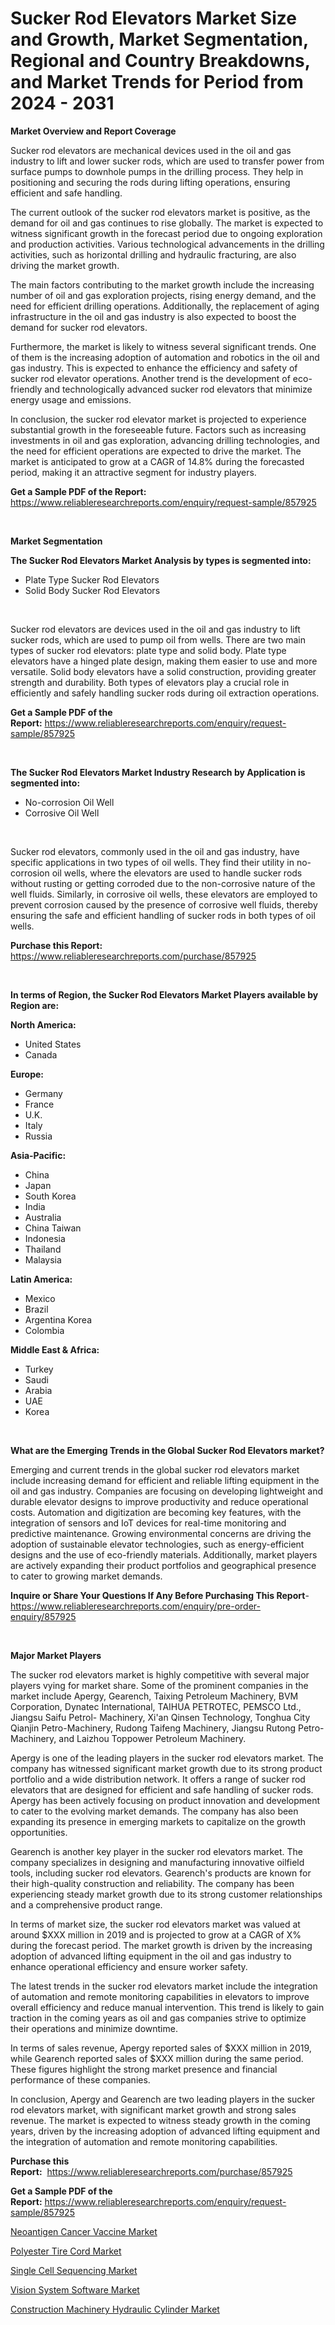 <p><h1>Sucker Rod Elevators Market Size and Growth, Market Segmentation, Regional and Country Breakdowns, and Market Trends for Period from 2024 -  2031</h1></p><p><strong>Market Overview and Report Coverage</strong></p>
<p><p>Sucker rod elevators are mechanical devices used in the oil and gas industry to lift and lower sucker rods, which are used to transfer power from surface pumps to downhole pumps in the drilling process. They help in positioning and securing the rods during lifting operations, ensuring efficient and safe handling.</p><p>The current outlook of the sucker rod elevators market is positive, as the demand for oil and gas continues to rise globally. The market is expected to witness significant growth in the forecast period due to ongoing exploration and production activities. Various technological advancements in the drilling activities, such as horizontal drilling and hydraulic fracturing, are also driving the market growth.</p><p>The main factors contributing to the market growth include the increasing number of oil and gas exploration projects, rising energy demand, and the need for efficient drilling operations. Additionally, the replacement of aging infrastructure in the oil and gas industry is also expected to boost the demand for sucker rod elevators.</p><p>Furthermore, the market is likely to witness several significant trends. One of them is the increasing adoption of automation and robotics in the oil and gas industry. This is expected to enhance the efficiency and safety of sucker rod elevator operations. Another trend is the development of eco-friendly and technologically advanced sucker rod elevators that minimize energy usage and emissions.</p><p>In conclusion, the sucker rod elevator market is projected to experience substantial growth in the foreseeable future. Factors such as increasing investments in oil and gas exploration, advancing drilling technologies, and the need for efficient operations are expected to drive the market. The market is anticipated to grow at a CAGR of 14.8% during the forecasted period, making it an attractive segment for industry players.</p></p>
<p><strong>Get a Sample PDF of the Report:</strong> <a href="https://www.reliableresearchreports.com/enquiry/request-sample/857925">https://www.reliableresearchreports.com/enquiry/request-sample/857925</a></p>
<p>&nbsp;</p>
<p><strong>Market Segmentation</strong></p>
<p><strong>The Sucker Rod Elevators Market Analysis by types is segmented into:</strong></p>
<p><ul><li>Plate Type Sucker Rod Elevators</li><li>Solid Body Sucker Rod Elevators</li></ul></p>
<p>&nbsp;</p>
<p><p>Sucker rod elevators are devices used in the oil and gas industry to lift sucker rods, which are used to pump oil from wells. There are two main types of sucker rod elevators: plate type and solid body. Plate type elevators have a hinged plate design, making them easier to use and more versatile. Solid body elevators have a solid construction, providing greater strength and durability. Both types of elevators play a crucial role in efficiently and safely handling sucker rods during oil extraction operations.</p></p>
<p><strong>Get a Sample PDF of the Report:</strong>&nbsp;<a href="https://www.reliableresearchreports.com/enquiry/request-sample/857925">https://www.reliableresearchreports.com/enquiry/request-sample/857925</a></p>
<p>&nbsp;</p>
<p><strong>The Sucker Rod Elevators Market Industry Research by Application is segmented into:</strong></p>
<p><ul><li>No-corrosion Oil Well</li><li>Corrosive Oil Well</li></ul></p>
<p>&nbsp;</p>
<p><p>Sucker rod elevators, commonly used in the oil and gas industry, have specific applications in two types of oil wells. They find their utility in no-corrosion oil wells, where the elevators are used to handle sucker rods without rusting or getting corroded due to the non-corrosive nature of the well fluids. Similarly, in corrosive oil wells, these elevators are employed to prevent corrosion caused by the presence of corrosive well fluids, thereby ensuring the safe and efficient handling of sucker rods in both types of oil wells.</p></p>
<p><strong>Purchase this Report:</strong>&nbsp; <a href="https://www.reliableresearchreports.com/purchase/857925">https://www.reliableresearchreports.com/purchase/857925</a></p>
<p>&nbsp;</p>
<p><strong>In terms of Region, the Sucker Rod Elevators Market Players available by Region are:</strong></p>
<p>
    <p> <strong> North America: </strong>
        <ul>
            <li>United States</li>
            <li>Canada</li>
        </ul>
        </p> 
    <p> <strong> Europe: </strong>
        <ul>
            <li>Germany</li>
            <li>France</li>
            <li>U.K.</li>
            <li>Italy</li>
            <li>Russia</li>
        </ul>
        </p> 
    <p> <strong> Asia-Pacific: </strong>
        <ul>
            <li>China</li>
            <li>Japan</li>
            <li>South Korea</li>
            <li>India</li>
            <li>Australia</li>
            <li>China Taiwan</li>
            <li>Indonesia</li>
            <li>Thailand</li>
            <li>Malaysia</li>
        </ul>
        </p> 
    <p> <strong> Latin America: </strong>
        <ul>
            <li>Mexico</li>
            <li>Brazil</li>
            <li>Argentina Korea</li>
            <li>Colombia</li>
        </ul>
        </p> 
    <p> <strong> Middle East & Africa: </strong>
        <ul>
            <li>Turkey</li>
            <li>Saudi</li>
            <li>Arabia</li>
            <li>UAE</li>
            <li>Korea</li>
        </ul>
    </p>
    </p>
<p>&nbsp;</p>
<p><strong>What are the Emerging Trends in the Global Sucker Rod Elevators market?</strong></p>
<p><p>Emerging and current trends in the global sucker rod elevators market include increasing demand for efficient and reliable lifting equipment in the oil and gas industry. Companies are focusing on developing lightweight and durable elevator designs to improve productivity and reduce operational costs. Automation and digitization are becoming key features, with the integration of sensors and IoT devices for real-time monitoring and predictive maintenance. Growing environmental concerns are driving the adoption of sustainable elevator technologies, such as energy-efficient designs and the use of eco-friendly materials. Additionally, market players are actively expanding their product portfolios and geographical presence to cater to growing market demands.</p></p>
<p><strong>Inquire or Share Your Questions If Any Before Purchasing This Report</strong>- <a href="https://www.reliableresearchreports.com/enquiry/pre-order-enquiry/857925">https://www.reliableresearchreports.com/enquiry/pre-order-enquiry/857925</a></p>
<p>&nbsp;</p>
<p><strong>Major Market Players</strong></p>
<p><p>The sucker rod elevators market is highly competitive with several major players vying for market share. Some of the prominent companies in the market include Apergy, Gearench, Taixing Petroleum Machinery, BVM Corporation, Dynatec International, TAIHUA PETROTEC, PEMSCO Ltd., Jiangsu Saifu Petrol- Machinery, Xi'an Qinsen Technology, Tonghua City Qianjin Petro-Machinery, Rudong Taifeng Machinery, Jiangsu Rutong Petro-Machinery, and Laizhou Toppower Petroleum Machinery.</p><p>Apergy is one of the leading players in the sucker rod elevators market. The company has witnessed significant market growth due to its strong product portfolio and a wide distribution network. It offers a range of sucker rod elevators that are designed for efficient and safe handling of sucker rods. Apergy has been actively focusing on product innovation and development to cater to the evolving market demands. The company has also been expanding its presence in emerging markets to capitalize on the growth opportunities.</p><p>Gearench is another key player in the sucker rod elevators market. The company specializes in designing and manufacturing innovative oilfield tools, including sucker rod elevators. Gearench's products are known for their high-quality construction and reliability. The company has been experiencing steady market growth due to its strong customer relationships and a comprehensive product range.</p><p>In terms of market size, the sucker rod elevators market was valued at around $XXX million in 2019 and is projected to grow at a CAGR of X% during the forecast period. The market growth is driven by the increasing adoption of advanced lifting equipment in the oil and gas industry to enhance operational efficiency and ensure worker safety.</p><p>The latest trends in the sucker rod elevators market include the integration of automation and remote monitoring capabilities in elevators to improve overall efficiency and reduce manual intervention. This trend is likely to gain traction in the coming years as oil and gas companies strive to optimize their operations and minimize downtime.</p><p>In terms of sales revenue, Apergy reported sales of $XXX million in 2019, while Gearench reported sales of $XXX million during the same period. These figures highlight the strong market presence and financial performance of these companies.</p><p>In conclusion, Apergy and Gearench are two leading players in the sucker rod elevators market, with significant market growth and strong sales revenue. The market is expected to witness steady growth in the coming years, driven by the increasing adoption of advanced lifting equipment and the integration of automation and remote monitoring capabilities.</p></p>
<p><strong>Purchase this Report:</strong>&nbsp;&nbsp;<a href="https://www.reliableresearchreports.com/purchase/857925">https://www.reliableresearchreports.com/purchase/857925</a></p>
<p></p>
<p><strong>Get a Sample PDF of the Report:</strong>&nbsp;<a href="https://www.reliableresearchreports.com/enquiry/request-sample/857925">https://www.reliableresearchreports.com/enquiry/request-sample/857925</a></p>
<p><p><a href="https://medium.com/@judyolson40/neoantigen-cancer-vaccine-market-competitive-analysis-market-trends-and-forecast-to-2030-898a5e2ed8b8">Neoantigen Cancer Vaccine Market</a></p><p><a href="https://github.com/CliffMedina6/Market-Research-Report-List-2/blob/main/polyester-tire-cord-market.md">Polyester Tire Cord Market</a></p><p><a href="https://medium.com/@judyolson40/single-cell-sequencing-market-the-key-to-successful-business-strategy-forecast-till-2030-a4eb41f9a1c2">Single Cell Sequencing Market</a></p><p><a href="https://medium.com/@judyolson40/vision-system-software-market-size-market-outlook-and-market-forecast-2023-to-2030-8940b21165e4">Vision System Software Market</a></p><p><a href="https://github.com/PeterParrish5/Market-Research-Report-List-2/blob/main/construction-machinery-hydraulic-cylinder-market.md">Construction Machinery Hydraulic Cylinder Market</a></p></p>